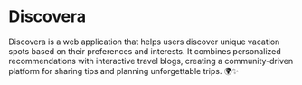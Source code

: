 # Discovera
Discovera is a web application that helps users discover unique vacation spots based on their preferences and interests. It combines personalized recommendations with interactive travel blogs, creating a community-driven platform for sharing tips and planning unforgettable trips. 🌍✨
